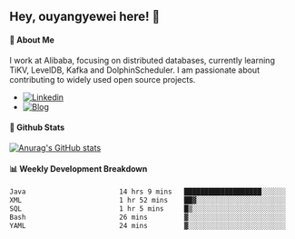 ## Hey, ouyangyewei here! :wave:

#### :rocket: About Me
I work at Alibaba, focusing on distributed databases, currently learning TiKV, LevelDB, Kafka and DolphinScheduler. I am passionate about contributing to widely used open source projects.

- [![Linkedin](https://img.shields.io/badge/LinkedIn-ouyangyewei-blue)](https://www.linkedin.com/in/ouyangyewei/)
- [![Blog](https://img.shields.io/badge/Blog-yeweiouyang-orange)](https://blog.csdn.net/yeweiouyang)

#### :star2: Github Stats
[![Anurag's GitHub stats](https://github-readme-stats.vercel.app/api?username=ouyangyewei&show_icons=true&cache_seconds=3600&theme=tokyonight)](https://github.com/anuraghazra/github-readme-stats)

#### :bar_chart: Weekly Development Breakdown
<!--START_SECTION:waka-->

```txt
Java                       14 hrs 9 mins   ███████████████████░░░░░░   76.29 %
XML                        1 hr 52 mins    ██▓░░░░░░░░░░░░░░░░░░░░░░   10.11 %
SQL                        1 hr 5 mins     █▒░░░░░░░░░░░░░░░░░░░░░░░   05.89 %
Bash                       26 mins         ▓░░░░░░░░░░░░░░░░░░░░░░░░   02.35 %
YAML                       24 mins         ▓░░░░░░░░░░░░░░░░░░░░░░░░   02.21 %
```

<!--END_SECTION:waka-->
